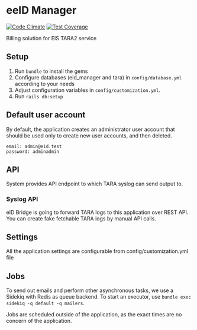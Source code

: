 # eeID Manager

[![Code Climate](https://codeclimate.com/github/internetee/eid_manager/badges/gpa.svg)](https://codeclimate.com/github/internetee/eid_manager)
[![Test Coverage](https://codeclimate.com/github/internetee/eid_manager/badges/coverage.svg)](https://codeclimate.com/github/internetee/eid_manager/coverage)

Billing solution for EIS TARA2 service

## Setup

1. Run `bundle` to install the gems
2. Configure databases (eid_manager and tara) in `config/database.yml` according to your needs
3. Adjust configuration variables in `config/customization.yml`.
4. Run `rails db:setup`

## Default user account

By default, the application creates an administrator user account that should be used only to create new user accounts, and then deleted.

```
email: admin@eid.test
password: adminadmin
```

## API

System provides API endpoint to which TARA syslog can send output to.

### Syslog API
eID Bridge is going to forward TARA logs to this application over REST API. You can create fake fetchable TARA logs by manual API calls.

## Settings

All the application settings are configurable from config/customization.yml file

## Jobs

To send out emails and perform other asynchronous tasks, we use a Sidekiq with Redis as queue backend. To start an executor, use `bundle exec sidekiq -q default -q mailers`.

Jobs are scheduled outside of the application, as the exact times are no concern of the application.
